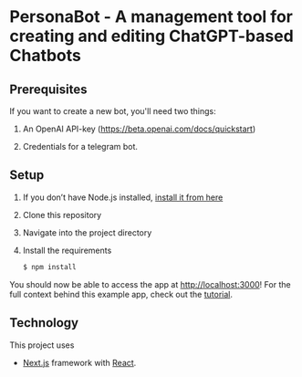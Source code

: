 # PersonaBot - A management tool for creating and editing ChatGPT-based Chatbots


## Prerequisites

If you want to create a new bot, you'll need two things:

1. An OpenAI API-key (https://beta.openai.com/docs/quickstart)

2. Credentials for a telegram bot. 

## Setup

1. If you don’t have Node.js installed, [install it from here](https://nodejs.org/en/)

2. Clone this repository

3. Navigate into the project directory

4. Install the requirements

   ```bash
   $ npm install
   ```


You should now be able to access the app at [http://localhost:3000](http://localhost:3000)! For the full context behind this example app, check out the [tutorial](https://beta.openai.com/docs/quickstart).

## Technology

This project uses

- [Next.js](https://nextjs.org/) framework with [React](https://reactjs.org/). 
